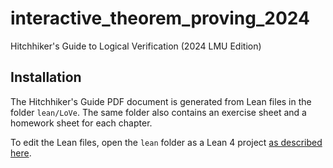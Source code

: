 # interactive_theorem_proving_2024

Hitchhiker's Guide to Logical Verification (2024 LMU Edition)

## Installation

The Hitchhiker's Guide PDF document is generated from Lean files in the folder
`lean/LoVe`. The same folder also contains an exercise sheet and a homework
sheet for each chapter.

To edit the Lean files, open the `lean` folder as a Lean 4 project [as described
here](https://leanprover-community.github.io/install/project.html#working-on-an-existing-project).
